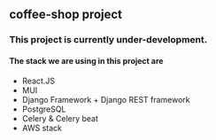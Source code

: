 ## coffee-shop project 
### This project is currently under-development.
#### The stack we are using in this project are
  - React.JS
  - MUI
  - Django Framework + Django REST framework
  - PostgreSQL
  - Celery & Celery beat
  - AWS stack
  
